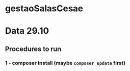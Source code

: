 # gestaoSalasCesae
# Data 29.10

## Procedures to run

### 1 - composer install (maybe `composer update` first)
